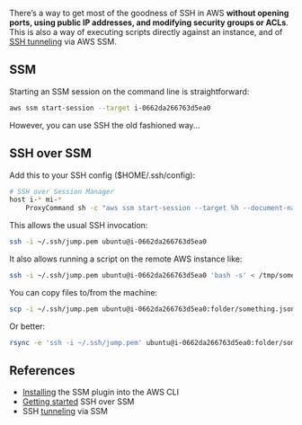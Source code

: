 There’s a way to get most of the goodness of SSH in AWS **without opening ports, using public IP addresses, and modifying security groups or ACLs**.
This is also a way of executing scripts directly against an instance, and of [SSH tunneling][tunneling] via AWS SSM.

## SSM

Starting an SSM session on the command line is straightforward:

```bash
aws ssm start-session --target i-0662da266763d5ea0
```

However, you can use SSH the old fashioned way...

## SSH over SSM

Add this to your SSH config ($HOME/.ssh/config):

```bash
# SSH over Session Manager
host i-* mi-*
    ProxyCommand sh -c "aws ssm start-session --target %h --document-name AWS-StartSSHSession --parameters 'portNumber=%p'"
```

This allows the usual SSH invocation:

```bash
ssh -i ~/.ssh/jump.pem ubuntu@i-0662da266763d5ea0
```

It also allows running a script on the remote AWS instance like:

```bash
ssh -i ~/.ssh/jump.pem ubuntu@i-0662da266763d5ea0 'bash -s' < /tmp/something.sh
```

You can copy files to/from the machine:

```bash
scp -i ~/.ssh/jump.pem ubuntu@i-0662da266763d5ea0:folder/something.json /tmp/something.json
```

Or better:

```bash
rsync -e 'ssh -i ~/.ssh/jump.pem' ubuntu@i-0662da266763d5ea0:folder/something.json /tmp/something.json
```

## References

- [Installing][plugin] the SSM plugin into the AWS CLI
- [Getting started][getting-started] SSH over SSM
- SSH [tunneling][tunneling] via SSM


[tunneling]: https://aws.amazon.com/premiumsupport/knowledge-center/systems-manager-ssh-vpc-resources/
[plugin]: https://docs.aws.amazon.com/systems-manager/latest/userguide/session-manager-working-with-install-plugin.html
[getting-started]: https://docs.aws.amazon.com/systems-manager/latest/userguide/session-manager-getting-started-enable-ssh-connections.html
